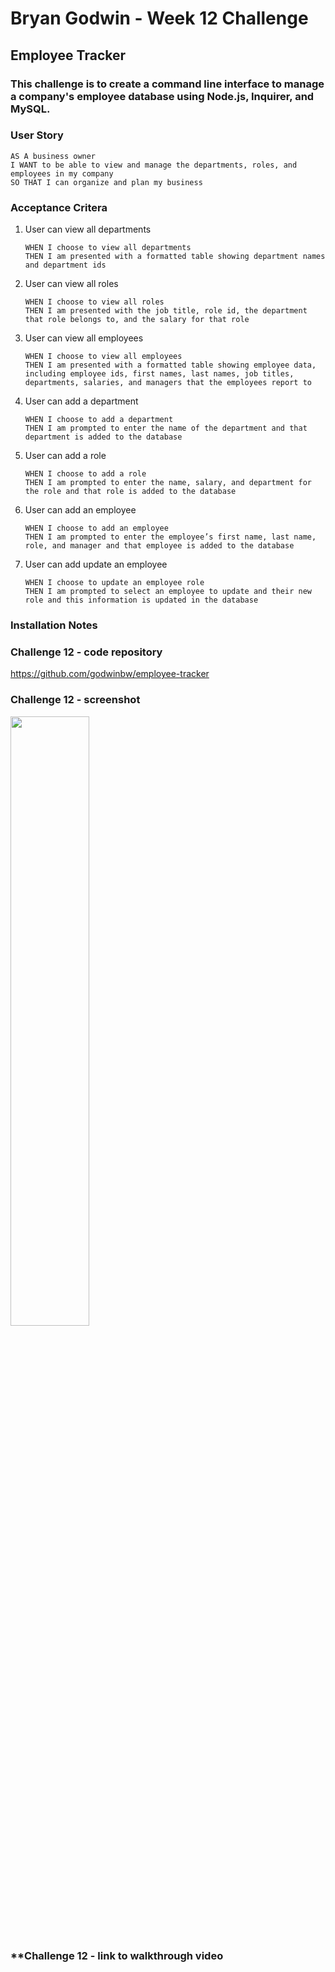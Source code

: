 # **Bryan Godwin - Week 12 Challenge**

## **Employee Tracker**

### This challenge is to create a command line interface to manage a company's employee database using Node.js, Inquirer, and MySQL.

### **User Story**

    AS A business owner
    I WANT to be able to view and manage the departments, roles, and employees in my company
    SO THAT I can organize and plan my business

### **Acceptance Critera**

1.  User can view all departments

        WHEN I choose to view all departments
        THEN I am presented with a formatted table showing department names and department ids

2.  User can view all roles

        WHEN I choose to view all roles
        THEN I am presented with the job title, role id, the department that role belongs to, and the salary for that role

3.  User can view all employees

        WHEN I choose to view all employees
        THEN I am presented with a formatted table showing employee data, including employee ids, first names, last names, job titles, departments, salaries, and managers that the employees report to

4.  User can add a department

        WHEN I choose to add a department
        THEN I am prompted to enter the name of the department and that department is added to the database

5.  User can add a role

        WHEN I choose to add a role
        THEN I am prompted to enter the name, salary, and department for the role and that role is added to the database

6.  User can add an employee

        WHEN I choose to add an employee
        THEN I am prompted to enter the employee’s first name, last name, role, and manager and that employee is added to the database

7.  User can add update an employee

        WHEN I choose to update an employee role
        THEN I am prompted to select an employee to update and their new role and this information is updated in the database

### **Installation Notes**

### **Challenge 12 - code repository**

<https://github.com/godwinbw/employee-tracker>

### **Challenge 12 - screenshot**

<img src="./screenshot.png" style="width: 50%; height=auto;">

### \*\*Challenge 12 - link to walkthrough video

<add link here>
